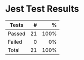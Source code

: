 # Jest Test Results

| Tests  |   # |    % |
| ------ | --: | ---: |
| Passed | 21 | 100% |
| Failed | 0 | 0% |
| Total  | 21 | 100% |